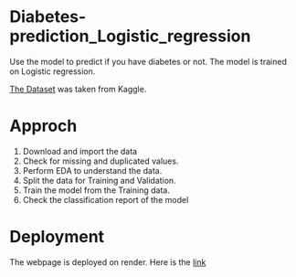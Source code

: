 # Diabetes-prediction_Logistic_regression
Use the model to predict if you have diabetes or not. The model is trained on Logistic regression.

[The Dataset](https://www.kaggle.com/datasets/saurabh00007/diabetescsv) was taken from Kaggle.

# Approch
1. Download and import the data
2. Check for missing and duplicated values.
3. Perform EDA to understand the data.
4. Split the data for Training and Validation.
5. Train the model from the Training data.
6. Check the classification report of the model

# Deployment
The webpage is deployed on render. Here is the [link](https://diabetes-log-reg.onrender.com)
